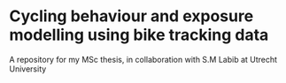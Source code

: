 # Cycling behaviour and exposure modelling using bike tracking data

A repository for my MSc thesis, in collaboration with S.M Labib at Utrecht University

